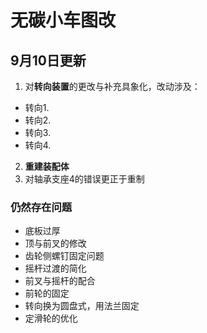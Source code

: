 # 无碳小车图改

## 9月10日更新

1. 对**转向装置**的更改与补充具象化，改动涉及：
  - 转向1.
  - 转向2.
  - 转向3.
  - 转向4.
2. **重建装配体**
3. 对轴承支座4的错误更正于重制
### 仍然存在问题

- 底板过厚
- 顶与前叉的修改
- 齿轮侧螺钉固定问题
- 摇杆过渡的简化
- 前叉与摇杆的配合
- 前轮的固定
- 转向换为圆盘式，用法兰固定
- 定滑轮的优化
